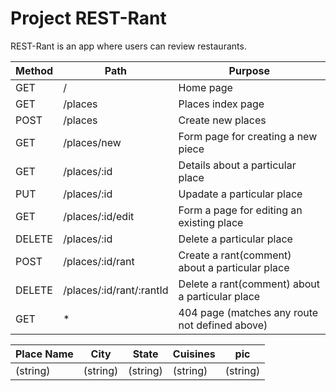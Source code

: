 # Project REST-Rant

REST-Rant is an app where users can review restaurants.

| Method | Path                     | Purpose                                         |
| ------ | ------------------------ | ----------------------------------------------- |
| GET    | /                        | Home page                                       |
| GET    | /places                  | Places index page                               |
| POST   | /places                  | Create new places                               |
| GET    | /places/new              | Form page for creating a new piece              |
| GET    | /places/:id              | Details about a particular place                |
| PUT    | /places/:id              | Upadate a particular place                      |
| GET    | /places/:id/edit         | Form a page for editing an existing place       |
| DELETE | /places/:id              | Delete a particular place                       |
| POST   | /places/:id/rant         | Create a rant(comment) about a particular place |
| DELETE | /places/:id/rant/:rantId | Delete a rant(comment) about a particular place |
| GET    | \*                       | 404 page (matches any route not defined above)  |

| Place Name | City     | State    | Cuisines | pic      |
| ---------- | -------- | -------- | -------- | -------- |
| (string)   | (string) | (string) | (string) | (string) |
